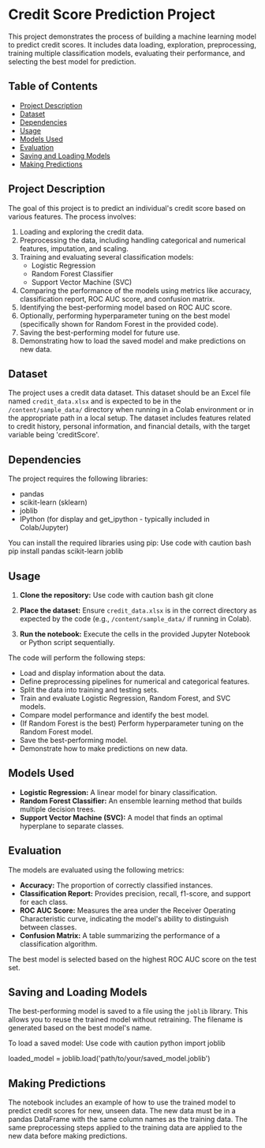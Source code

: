 # Credit Score Prediction Project

This project demonstrates the process of building a machine learning model to predict credit scores. It includes data loading, exploration, preprocessing, training multiple classification models, evaluating their performance, and selecting the best model for prediction.

## Table of Contents

- [Project Description](#project-description)
- [Dataset](#dataset)
- [Dependencies](#dependencies)
- [Usage](#usage)
- [Models Used](#models-used)
- [Evaluation](#evaluation)
- [Saving and Loading Models](#saving-and-loading-models)
- [Making Predictions](#making-predictions)

## Project Description

The goal of this project is to predict an individual's credit score based on various features. The process involves:
1. Loading and exploring the credit data.
2. Preprocessing the data, including handling categorical and numerical features, imputation, and scaling.
3. Training and evaluating several classification models:
    - Logistic Regression
    - Random Forest Classifier
    - Support Vector Machine (SVC)
4. Comparing the performance of the models using metrics like accuracy, classification report, ROC AUC score, and confusion matrix.
5. Identifying the best-performing model based on ROC AUC score.
6. Optionally, performing hyperparameter tuning on the best model (specifically shown for Random Forest in the provided code).
7. Saving the best-performing model for future use.
8. Demonstrating how to load the saved model and make predictions on new data.

## Dataset

The project uses a credit data dataset. This dataset should be an Excel file named `credit_data.xlsx` and is expected to be in the `/content/sample_data/` directory when running in a Colab environment or in the appropriate path in a local setup. The dataset includes features related to credit history, personal information, and financial details, with the target variable being 'creditScore'.

## Dependencies

The project requires the following libraries:

- pandas
- scikit-learn (sklearn)
- joblib
- IPython (for display and get_ipython - typically included in Colab/Jupyter)

You can install the required libraries using pip:
Use code with caution
bash pip install pandas scikit-learn joblib

## Usage

1. **Clone the repository:**
Use code with caution
bash git clone

2. **Place the dataset:** Ensure `credit_data.xlsx` is in the correct directory as expected by the code (e.g., `/content/sample_data/` if running in Colab).
3. **Run the notebook:** Execute the cells in the provided Jupyter Notebook or Python script sequentially.

The code will perform the following steps:
- Load and display information about the data.
- Define preprocessing pipelines for numerical and categorical features.
- Split the data into training and testing sets.
- Train and evaluate Logistic Regression, Random Forest, and SVC models.
- Compare model performance and identify the best model.
- (If Random Forest is the best) Perform hyperparameter tuning on the Random Forest model.
- Save the best-performing model.
- Demonstrate how to make predictions on new data.

## Models Used

- **Logistic Regression:** A linear model for binary classification.
- **Random Forest Classifier:** An ensemble learning method that builds multiple decision trees.
- **Support Vector Machine (SVC):** A model that finds an optimal hyperplane to separate classes.

## Evaluation

The models are evaluated using the following metrics:

- **Accuracy:** The proportion of correctly classified instances.
- **Classification Report:** Provides precision, recall, f1-score, and support for each class.
- **ROC AUC Score:** Measures the area under the Receiver Operating Characteristic curve, indicating the model's ability to distinguish between classes.
- **Confusion Matrix:** A table summarizing the performance of a classification algorithm.

The best model is selected based on the highest ROC AUC score on the test set.

## Saving and Loading Models

The best-performing model is saved to a file using the `joblib` library. This allows you to reuse the trained model without retraining. The filename is generated based on the best model's name.

To load a saved model:
Use code with caution
python import joblib

loaded_model = joblib.load('path/to/your/saved_model.joblib')

## Making Predictions

The notebook includes an example of how to use the trained model to predict credit scores for new, unseen data. The new data must be in a pandas DataFrame with the same column names as the training data. The same preprocessing steps applied to the training data are applied to the new data before making predictions.
